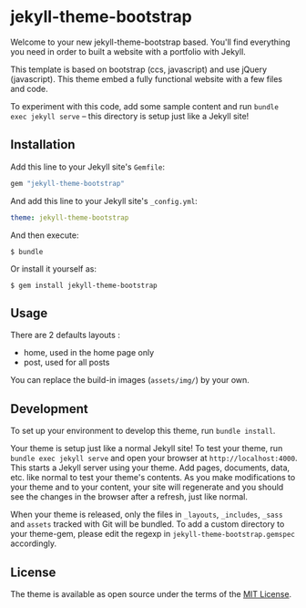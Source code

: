 # jekyll-theme-bootstrap

Welcome to your new jekyll-theme-bootstrap based. You'll find everything you need in order to built a website with a portfolio with Jekyll.

This template is based on bootstrap (ccs, javascript) and use jQuery (javascript).
This theme embed a fully functional website with a few files and code.

To experiment with this code, add some sample content and run `bundle exec jekyll serve` – this directory is setup just like a Jekyll site!

## Installation

Add this line to your Jekyll site's `Gemfile`:

```ruby
gem "jekyll-theme-bootstrap"
```

And add this line to your Jekyll site's `_config.yml`:

```yaml
theme: jekyll-theme-bootstrap
```

And then execute:

    $ bundle

Or install it yourself as:

    $ gem install jekyll-theme-bootstrap

## Usage

There are 2 defaults layouts :

- home, used in the home page only
- post, used for all posts

You can replace the build-in images (`assets/img/`) by your own.

## Development

To set up your environment to develop this theme, run `bundle install`.

Your theme is setup just like a normal Jekyll site! To test your theme, run `bundle exec jekyll serve` and open your browser at `http://localhost:4000`. This starts a Jekyll server using your theme. Add pages, documents, data, etc. like normal to test your theme's contents. As you make modifications to your theme and to your content, your site will regenerate and you should see the changes in the browser after a refresh, just like normal.

When your theme is released, only the files in `_layouts`, `_includes`, `_sass` and `assets` tracked with Git will be bundled.
To add a custom directory to your theme-gem, please edit the regexp in `jekyll-theme-bootstrap.gemspec` accordingly.

## License

The theme is available as open source under the terms of the [MIT License](https://opensource.org/licenses/MIT).

